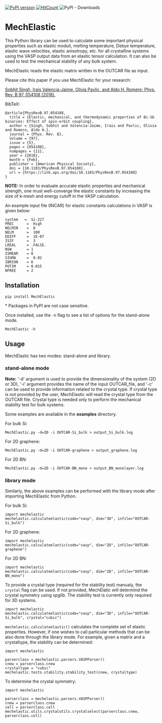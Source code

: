 [![PyPI version](https://badge.fury.io/py/MechElastic.svg)](https://badge.fury.io/py/MechElastic)
[![HitCount](http://hits.dwyl.com/uthpalaherath/romerogroup/mechelastic.svg)](http://hits.dwyl.com/uthpalaherath/romerogroup/mechelastic)
![PyPI - Downloads](https://img.shields.io/pypi/dm/mechelastic)

# MechElastic
This Python library can be used to calculate some important physical properties such as elastic moduli, melting temperature, Debye temperature, elastic wave velocities, elastic anisotropy, etc. for all crystalline systems using the VASP output data from an elastic tensor calculation. It can also be used to test the mechanical stability of any bulk system. 

MechElastic reads the elastic matrix written in the OUTCAR file as input. 

Please cite this paper if you use MechElastic for your research: 

[Sobhit Singh, Irais Valencia-Jaime, Olivia Pavlic, and Aldo H. Romero; Phys. Rev. B 97, 054108 (2018).](https://journals.aps.org/prb/abstract/10.1103/PhysRevB.97.054108)

BibTeX:

```
@article{PhysRevB.97.054108,
  title = {Elastic, mechanical, and thermodynamic properties of Bi-Sb binaries: Effect of spin-orbit coupling},
  author = {Singh, Sobhit and Valencia-Jaime, Irais and Pavlic, Olivia and Romero, Aldo H.},
  journal = {Phys. Rev. B},
  volume = {97},
  issue = {5},
  pages = {054108},
  numpages = {11},
  year = {2018},
  month = {Feb},
  publisher = {American Physical Society},
  doi = {10.1103/PhysRevB.97.054108},
  url = {https://link.aps.org/doi/10.1103/PhysRevB.97.054108}
}
```

**NOTE:** In order to evaluate accurate elastic properties and mechanical strength, one must well-converge the elastic constants by increasing the size of k-mesh and energy cutoff in the VASP calculation. 

An example input file (INCAR) for elastic constants calculations in VASP is given below: 

```
system   =  Si-227
PREC      =  High
NELMIN    =  8
NELM      =  100
EDIFF     =  1E-07
ISIF      =  3
LREAL     = .FALSE.
NSW       = 1
ISMEAR    = 0     
SIGMA     =  0.02
IBRION    = 6
POTIM     = 0.015
NFREE     = 2
```



## Installation

```
pip install MechElastic
```

\* Packages in PyPI are not case sensitive. 

Once installed, use the ``-h`` flag to see a list of options for the stand-alone mode.

```
MechElastic -h
```

## Usage

MechElastic has two modes: stand-alone and library. </br>

### stand-alone mode

**Note:** '-d' argument is used to provide the dimensionality of the system (2D or 3D), '-i' argument provides the name of the input OUTCAR_file, and '-c' can be used to provide information related to the crystal type. If crystal type is not provided by the user, MechElastic will read the crystal type from the OUTCAR file. Crystal type is needed only to perform the mechanical stability test for bulk systems.  

Some examples are available in the **examples** directory.

For bulk Si:
```
MechElastic.py -d=3D -i OUTCAR-Si_bulk > output_Si_bulk.log
```

For 2D graphene:

```
MechElastic.py -d=2D -i OUTCAR-graphene > output_graphene.log
```

For 2D BN:

```
MechElastic.py -d=2D -i OUTCAR-BN_mono > output_BN_monolayer.log
```

### library mode

Similarly, the above examples can be performed with the library mode after importing MechElastic from Python.

For bulk Si:
```
import mechelastic 
mechelastic.calculateelastic(code="vasp", dim="3D", infile="OUTCAR-Si_bulk")
```

For 2D graphene:

```
import mechelastic 
mechelastic.calculateelastic(code="vasp", dim="2D", infile="OUTCAR-graphene")
```

For 2D BN:

```
import mechelastic 
mechelastic.calculateelastic(code="vasp", dim="2D", infile="OUTCAR-BN_mono")
```

To provide a crystal type (required for the stability test) manualy, the ``crystal`` flag can be used. If not provided, MechElatic will determind the crystal symmetry using spglib.
The stability test is currently only required for 3D systems.

```
import mechelastic 
mechelastic.calculateelastic(code="vasp", dim="3D", infile="OUTCAR-Si_bulk", crystal="cubic")
```

``mechelastic.calculateelastic()`` calculates the complete set of elastic properties. However, if one wishes to call particular methods that can be also done through the library mode. For example, given a matrix and a crystaltype, the stability can be determined:

```
import mechelastic

parserclass = mechelastic.parsers.VASPParser()
cnew = parserclass.cnew
crystaltype = "cubic"
mechelastic.tests.stability.stability_test(cnew, crystaltype)
```

To determine the crystal symmetry:

```
import mechelastic

parserclass = mechelastic.parsers.VASPParser()
cnew = parserclass.cnew
cell = parserclass.cell
mechelastic.utils.crystalutils.crystalselect(parserclass.cnew, parserclass.cell)
```







